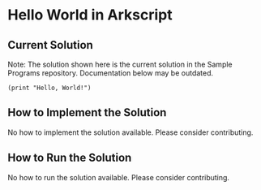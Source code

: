 # Hello World in Arkscript

## Current Solution

Note: The solution shown here is the current solution in the Sample Programs repository. Documentation below may be outdated.

```Arkscript
(print "Hello, World!")
```

## How to Implement the Solution

No how to implement the solution available. Please consider contributing.

## How to Run the Solution

No how to run the solution available. Please consider contributing.
